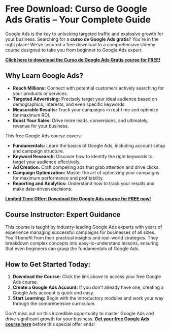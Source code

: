 # Free Download: Curso de Google Ads Gratis – Your Complete Guide

Google Ads is the key to unlocking targeted traffic and explosive growth for your business. Searching for a **curso de Google Ads gratis**? You're in the right place! We've secured a free download to a comprehensive Udemy course designed to take you from beginner to Google Ads expert.

[**Click here to download the Curso de Google Ads Gratis course for FREE!**](https://udemywork.com/curso-de-google-ads-gratis)

## Why Learn Google Ads?

- **Reach Millions:** Connect with potential customers actively searching for your products or services.
- **Targeted Advertising:** Precisely target your ideal audience based on demographics, interests, and even specific keywords.
- **Measurable Results:** Track your campaigns in real-time and optimize for maximum ROI.
- **Boost Your Sales:** Drive more leads, conversions, and ultimately, revenue for your business.

This free Google Ads course covers:

*   **Fundamentals:** Learn the basics of Google Ads, including account setup and campaign structure.
*   **Keyword Research:** Discover how to identify the right keywords to target your audience effectively.
*   **Ad Creation:** Craft compelling ads that grab attention and drive clicks.
*   **Campaign Optimization:** Master the art of optimizing your campaigns for maximum performance and profitability.
*   **Reporting and Analytics:** Understand how to track your results and make data-driven decisions.

[**Limited Time Offer: Download the Google Ads course for FREE now!**](https://udemywork.com/curso-de-google-ads-gratis)

## Course Instructor: Expert Guidance

This course is taught by industry-leading Google Ads experts with years of experience managing successful campaigns for businesses of all sizes. You'll benefit from their practical insights and real-world strategies. They breakdown complex concepts into easy-to-understand lessons, ensuring that even beginners can grasp the fundamentals of Google Ads.

## How to Get Started Today:

1.  **Download the Course:** Click the link above to access your free Google Ads course.
2.  **Create a Google Ads Account:** If you don't already have one, creating a Google Ads account is quick and easy.
3.  **Start Learning:** Begin with the introductory modules and work your way through the comprehensive curriculum.

Don't miss out on this incredible opportunity to master Google Ads and drive significant growth for your business. **[Get your free Google Ads course here](https://udemywork.com/curso-de-google-ads-gratis)** before this special offer ends!
